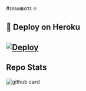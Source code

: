#ꜱᴘᴀᴍʙᴏᴛꜱ 🔥


## 🚀 Deploy on Heroku 
[![Deploy](https://www.herokucdn.com/deploy/button.svg)](https://heroku.com/deploy?template=https://github.com/ANMOL12334/SpamByBots.git)
------------------------------------------------

## Repo Stats
![github card](https://github-readme-stats.vercel.app/api/pin/?username=ANMOL12334&repo=SpamByBots&theme=blue)

